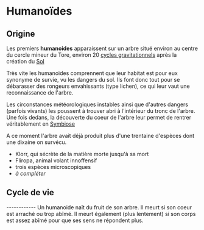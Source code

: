 Humanoïdes
==========

Origine
-------

Les premiers **humanoides** apparaissent sur un arbre situé environ au centre du cercle mineur du Tore, environ 20 [cycles gravitationnels](../Généralités/loi_verticale.md#gravidsc) après la création du [Sol](../Ecosystemes/sol.md)

Très vite les humanoïdes comprennent que leur habitat est pour eux synonyme de survie, vu les dangers du sol. Ils font donc tout pour se débarasser des rongeurs envahissants (type lichen), ce qui leur vaut une reconnaissance de l'arbre. 

Les circonstances météorologiques instables ainsi que d'autres dangers (parfois vivants) les poussent à trouver abri à l'intérieur du tronc de l'arbre. Une fois dedans, la découverte du coeur de l'arbre leur permet de rentrer véritablement en [Symbiose](../Ecosystemes/symbiose.md)

A ce moment l'arbre avait déjà produit plus d'une trentaine d'espèces dont une dixaine on survécu.

* Klorr, qui sécrète de la matière morte jusqu'à sa mort
* Fliropa, animal volant innoffensif
* trois espèces microscopiques
* *à compléter*

<h2 name=cycle> Cycle de vie </h2>
------------
Un humanoide naît du fruit de son arbre. Il meurt si son coeur est arraché ou trop abîmé. Il meurt également (plus lentement) si son corps est assez abîmé pour que ses sens ne répondent plus.